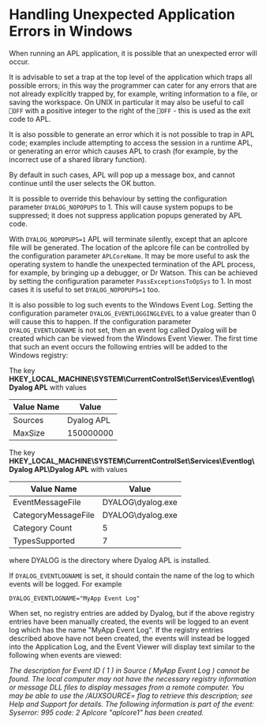 # Handling Unexpected Application Errors in Windows

When running an APL application, it is possible that an unexpected error will occur.

It is advisable to set a trap at the top level of the application which traps all possible errors; in this way the programmer can cater for any errors that are not already explicitly trapped by, for example, writing information to a file, or saving the workspace. On UNIX in particular it may also be useful to call `⎕OFF` with a positive integer to the right of the `⎕OFF` - this is used as the exit code to APL.

It is also possible to generate an error which it is not possible to trap in APL code; examples include attempting to access the session in a runtime APL, or generating an error which causes APL to crash (for example, by the incorrect use of a shared library function).

By default in such cases, APL will pop up a message box, and cannot continue until the user selects the OK button.

It is possible to override this behaviour by setting the configuration parameter `DYALOG_NOPOPUPS` to 1. This will cause system popups to be suppressed; it does not suppress application popups generated by APL code.

With `DYALOG_NOPOPUPS=1` APL will terminate silently, except that an aplcore file will be generated. The location of the aplcore file can be controlled by the configuration parameter `APLCoreName`. It may be more useful to ask the operating system to handle the unexpected termination of the APL process, for example, by bringing up a debugger, or Dr Watson. This can be achieved by setting the configuration parameter `PassExceptionsToOpSys` to 1. In most cases it is useful to set `DYALOG_NOPOPUPS=1` too.

It is also possible to log such events to the Windows Event Log. Setting the configuration parameter `DYALOG_EVENTLOGGINGLEVEL` to a value greater than 0 will cause this to happen. If the configuration parameter `DYALOG_EVENTLOGNAME` is not set, then an event log called Dyalog will be created which can be viewed from the Windows Event Viewer. The first time that such an event occurs the following entries will be added to the Windows registry:

The key **HKEY_LOCAL_MACHINE\SYSTEM\CurrentControlSet\Services\Eventlog\Dyalog APL** with values

| Value Name | Value |
| --- | ---  |
| Sources | Dyalog APL |
| MaxSize | 150000000 |

The key **HKEY_LOCAL_MACHINE\SYSTEM\CurrentControlSet\Services\Eventlog\Dyalog APL\Dyalog APL** with values

| Value Name | Value |
| --- | ---  |
| EventMessageFile | DYALOG\dyalog.exe |
| CategoryMessageFile | DYALOG\dyalog.exe |
| Category Count | 5 |
| TypesSupported | 7 |

where DYALOG is the directory where Dyalog APL is installed.

If `DYALOG_EVENTLOGNAME` is set, it should contain the name of the log to which events will be logged. For example

`DYALOG_EVENTLOGNAME="MyApp Event Log"`

When set, no registry entries are added by Dyalog, but if the above registry entries have been manually created, the events will be logged to an event log which has the name "MyApp Event Log". If the registry entries described above have not been created, the events will instead be logged into the Application Log, and the Event Viewer will display text similar to the following when events are viewed:

*The description for Event ID ( 1 ) in Source ( MyApp Event Log ) cannot be found. The local computer may not have the necessary registry information or message DLL files to display messages from a remote computer. You may be able to use the /AUXSOURCE= flag to retrieve this description; see Help and Support for details. The following information is part of the event: Syserror: 995 code: 2 Aplcore "aplcore1" has been created.*
